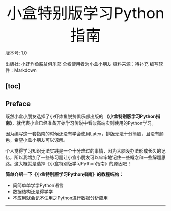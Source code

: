 <center> <font size="8"> <span style="color:black"> 小盒特别版学习Python指南 </span> </font></center>

版本号: 1.0

出版社: 小虾炸鱼脱贫俱乐部
全权使用者为小盒小朋友
资料来源：待补充
编写软件：Markdown

[toc]
---
## Preface

既然小盒小朋友选择了小虾炸鱼脱贫俱乐部出版的 **《小盒特别版学习Python指南》**，就代表小盒已经准备开始学习传说中看似高端实则使用的Python学习。

因为编写这一套指南的时候还没有学会使用Latex，排版无法十分简陋，且没有颜色，希望小盒小朋友可以谅解。

个人觉得学习知识无法实践是一个十分难过的事情，因为大脑没办法形成长久的记忆，所以我增加了一些练习题让小盒小朋友可以牢牢地记住一些概念和一些解题思路。这大概就是选择《小盒特别版学习Python指南》的原因吧！

**简单介绍一下《小盒特别版学习Python指南》的教程结构：**
* 简简单单学学Python语言
* 数据结构还是得学学
* 不应用就会记不住用之Python进行数据分析应用

---
